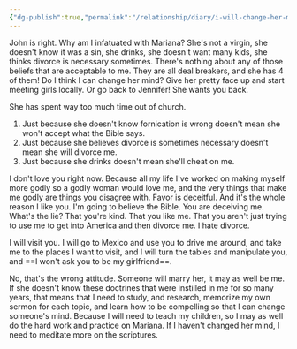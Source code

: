 ```yaml
---
{"dg-publish":true,"permalink":"/relationship/diary/i-will-change-her-mind/","tags":["diary","crush"],"created":"Oct 11, 2021, 8:42 AM"}
---
```



John is right. Why am I infatuated with Mariana? She's not a virgin, she doesn't know it was a sin, she drinks, she doesn't want many kids, she thinks divorce is necessary sometimes. There's nothing about any of those beliefs that are acceptable to me. They are all deal breakers, and she has 4 of them! Do I think I can change her mind? Give her pretty face up and start meeting girls locally. Or go back to Jennifer! She wants you back.

She has spent way too much time out of church.

1. Just because she doesn't know fornication is wrong doesn't mean she won't accept what the Bible says.
2. Just because she believes divorce is sometimes necessary doesn't mean she will divorce me.
3. Just because she drinks doesn't mean she'll cheat on me.

I don't love you right now. Because all my life I've worked on making myself more godly so a godly woman would love me, and the very things that make me godly are things you disagree with. Favor is deceitful. And it's the whole reason I like you. I'm going to believe the Bible. You are deceiving me. What's the lie? That you're kind. That you like me. That you aren't just trying to use me to get into America and then divorce me. I hate divorce.

I will visit you. I will go to Mexico and use you to drive me around, and take me to the places I want to visit, and I will turn the tables and manipulate you, and ==I won't ask you to be my girlfriend==.

No, that's the wrong attitude. Someone will marry her, it may as well be me. If she doesn't know these doctrines that were instilled in me for so many years, that means that I need to study, and research, memorize my own sermon for each topic, and learn how to be compelling so that I can change someone's mind. Because I will need to teach my children, so I may as well do the hard work and practice on Mariana. If I haven't changed her mind, I need to meditate more on the scriptures.